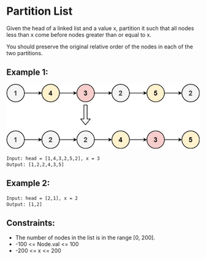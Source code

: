 # Partition List

Given the head of a linked list and a value x, partition it such that all nodes less than x come before nodes greater than or equal to x.

You should preserve the original relative order of the nodes in each of the two partitions.

## Example 1:

![Example 1](./images/ex1.jpeg)

```
Input: head = [1,4,3,2,5,2], x = 3
Output: [1,2,2,4,3,5]
```

## Example 2:

```
Input: head = [2,1], x = 2
Output: [1,2]
```

## Constraints:

- The number of nodes in the list is in the range [0, 200].
- -100 <= Node.val <= 100
- -200 <= x <= 200
